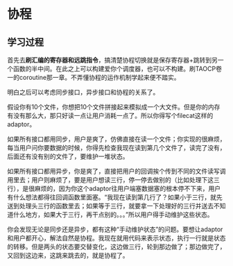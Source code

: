 # 协程

## 学习过程 ##
首先去**刷汇编的寄存器和远跳指令**，搞清楚协程切换就是保存寄存器+跳转到另一个函数的半中间。在此之上可以构建爱你个调度器，也可以不构建。刷TAOCP卷一的coroutine那一章。不弄懂协程的运作机制学起来便不踏实。

明白之后可以考虑同步接口，异步接口和协程的关系了。

假设你有10个文件，你想把10个文件拼接起来模拟成一个大文件。但是你的内存有没有那么大，那只好读一点让用户消耗一点了。所以你得写个filecat这样的adaptor。

如果所有接口都用同步，用户是爽了，仿佛直接在读一个文件；你实现的很麻烦，每当用户问你要数据的时候，你得先检查我现在读到第几个文件了，读完了没有，后面还有没有别的文件了，要维护一堆状态。

如果所有接口都用异步，你是爽了，直接把用户的回调挨个传到不同的文件读写调用里去；用户则麻烦了，要是用户想读三行，停一停去做别的（比如处理下这三行），是很麻烦的，因为你这个adaptor往用户端塞数据塞的根本停不下来，用户有什么想法都得往回调函数里面塞。“我现在读到第几行了？如果小于三行，就先送到处理头三行的函数里去；如果等于三行，就要拿一下处理好的三行并送去不知道什么地方，如果大于三行，再干点别的。。。”所以用户得手动维护这些状态。

你会发现无论是同步还是异步，都有这种“手动维护状态”的问题。要想让adaptor和用户都开心，解法自然是协程。我现在就用代码来表示状态，执行一行就是状态的转移。但是两头的状态要交替变化，这边做三行，轮到那边做了；那边做完了，又回到这边来，这跳来跳去的，就是协程了。




